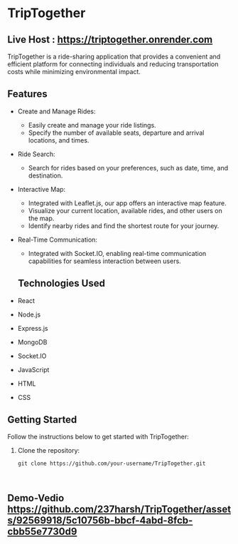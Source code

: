 
# TripTogether
## Live Host :  https://triptogether.onrender.com
TripTogether is a ride-sharing application that provides a convenient and efficient platform for connecting individuals and reducing transportation costs while minimizing environmental impact.

## Features

- Create and Manage Rides:
  - Easily create and manage your ride listings.
  - Specify the number of available seats, departure and arrival locations, and times.

- Ride Search:
  - Search for rides based on your preferences, such as date, time, and destination.

- Interactive Map:
  - Integrated with Leaflet.js, our app offers an interactive map feature.
  - Visualize your current location, available rides, and other users on the map.
  - Identify nearby rides and find the shortest route for your journey.

- Real-Time Communication:
  - Integrated with Socket.IO, enabling real-time communication capabilities for seamless interaction between users.

  ## Technologies Used

- React
- Node.js
- Express.js
- MongoDB
- Socket.IO
- JavaScript
- HTML
- CSS

## Getting Started

Follow the instructions below to get started with TripTogether:

1. Clone the repository:
   ```shell
   git clone https://github.com/your-username/TripTogether.git



## Demo-Vedio     https://github.com/237harsh/TripTogether/assets/92569918/5c10756b-bbcf-4abd-8fcb-cbb55e7730d9


   





